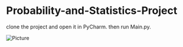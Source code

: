 # Probability-and-Statistics-Project

clone the project and open it in PyCharm. then run Main.py.

![Picture](https://imgur.com/zhpzWU6)
